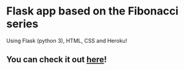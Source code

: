 # Flask app based on the Fibonacci series

Using Flask (python 3), HTML, CSS and Heroku!

## You can check it out [here](https://fibonacci-flask.herokuapp.com/)!
